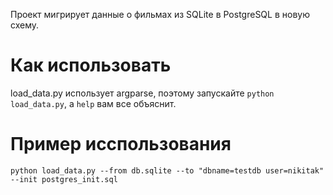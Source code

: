Проект мигрирует данные о фильмах из SQLite в PostgreSQL в новую схему.

# Как использовать
load_data.py использует argparse, поэтому запускайте `python load_data.py`, а `help` вам все объяснит.

# Пример исспользования
```python load_data.py --from db.sqlite --to "dbname=testdb user=nikitak" --init postgres_init.sql```